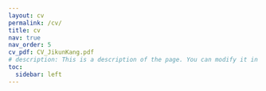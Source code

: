 ```yaml
---
layout: cv
permalink: /cv/
title: cv
nav: true
nav_order: 5
cv_pdf: CV_JikunKang.pdf
# description: This is a description of the page. You can modify it in '_pages/cv.md'. You can also change or remove the top pdf download button.
toc:
  sidebar: left
---
```

